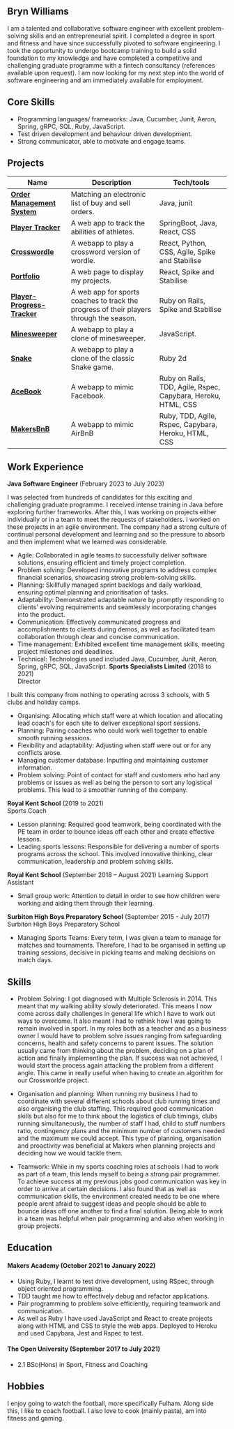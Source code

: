 ## Bryn Williams

I am a talented and collaborative software engineer with excellent problem-solving skills and an entrepreneurial spirit. I completed a degree in sport and fitness and have since successfully pivoted to software engineering. I took the opportunity to undergo bootcamp training to build a solid foundation to my knowledge and have completed a competitive and challenging graduate programme with a fintech consultancy (references available upon request). I am now looking for my next step into the world of software engineering and am immediately available for employment.

## Core Skills

- Programming languages/ frameworks: Java, Cucumber, Junit, Aeron, Spring, gRPC, SQL, Ruby, JavaScript.
- Test driven development and behaviour driven development.
- Strong communicator, able to motivate and engage teams.

## Projects

| Name                         | Description                                         | Tech/tools        |
| ---------------------------- | --------------------------------------------------- | ----------------- |
| [**Order Management System**](https://github.com/bryn9696/OrderManagementSystem)| Matching an electronic list of buy and sell orders. | Java, junit |
| [**Player Tracker**](https://github.com/bryn9696/PlayerTracker)| A web app to track the abilities of athletes. | SpringBoot, Java, React, CSS |
| [**Crosswordle**](https://github.com/jessgordon/crosswordle)             | A webapp to play a crossword version of wordle.     | React, Python, CSS, Agile, Spike and Stabilise |
| [**Portfolio**](https://github.com/bryn9696/portfolio)             | A web page to display my projects.     | React, Spike and Stabilise |
| [**Player-Progress-Tracker**](https://github.com/bryn9696/rails-ppt)             | A web app for sports coaches to track the progress of their players through the season.     | Ruby on Rails, Spike and Stabilise |
| [**Minesweeper**](https://github.com/bryn9696/minesweeper)              | A webapp to play a clone of minesweeper.            | JavaScript.       |
| [**Snake**](https://github.com/bryn9696/Snake-in-Ruby)                    | A webapp to play a clone of the classic Snake game. | Ruby 2d           |
| [**AceBook**](https://github.com/msc49/acebook-rails-template-simple)                  | A webapp to mimic Facebook.                         | Ruby on Rails, TDD, Agile, Rspec, Capybara, Heroku, HTML, CSS    |
| [**MakersBnB**](https://github.com/chris-clement/MakersBnB)                | A webapp to mimic AirBnB                            | Ruby, TDD, Agile, Rspec, Capybara, Heroku, HTML, CSS             |

## Work Experience

**Java Software Engineer** (February 2023 to July 2023)

I was selected from hundreds of candidates for this exciting and challenging graduate programme. I received intense training in Java before exploring further frameworks. After this, I was working on projects either individually or in a team to meet the requests of stakeholders. I worked on these projects in an agile environment. The company had a strong culture of continual personal development and learning and so the pressure to absorb and then implement what we learned was considerable.

- Agile: Collaborated in agile teams to successfully deliver software solutions, ensuring efficient and timely project completion.
- Problem solving: Developed innovative programs to address complex financial scenarios, showcasing strong problem-solving skills.
- Planning: Skillfully managed sprint backlogs and daily workload, ensuring optimal planning and prioritisation of tasks.
- Adaptability: Demonstrated adaptable nature by promptly responding to clients' evolving requirements and seamlessly incorporating changes into the product.
- Communication: Effectively communicated progress and accomplishments to clients during demos, as well as facilitated team collaboration through clear and concise communication.
- Time management: Exhibited excellent time management skills, meeting project milestones and deadlines.
- Technical: Technologies used included Java, Cucumber, Junit, Aeron, Spring, gRPC, SQL, JavaScript.
**Sports Specialists Limited** (2018 to 2021)  
Director

I built this company from nothing to operating across 3 schools, with 5 clubs and holiday camps.

- Organising: Allocating which staff were at which location and allocating lead coach's for each site to deliver exceptional sport sessions.
- Planning: Pairing coaches who could work well together to enable smooth running sessions.
- Flexibility and adaptability: Adjusting when staff were out or for any conflicts arose.
- Managing customer database: Inputting and maintaining customer information.
- Problem solving: Point of contact for staff and customers who had any problems or issues as well as being the person to sort any logistical problems. This lead to a smoother running of the company.

**Royal Kent School** (2019 to 2021)  
Sports Coach

- Lesson planning: Required good teamwork, being coordinated with the PE team in order to bounce ideas off each other and create effective lessons.
- Leading sports lessons: Responsible for delivering a number of sports programs across the school. This involved innovative thinking, clear communication, leadership and problem solving skills.

**Royal Kent School** (September 2018 – August 2021)
Learning Support Assistant

- Small group work: Attention to detail in order to see how children were working and aiding them through their learning.

**Surbiton High Boys Preparatory School** (September 2015 - July 2017)
Surbiton High Boys Preparatory School

- Managing Sports Teams: Every term, I was given a team to manage for matches and tournaments. Therefore, I had to be organised in setting up training sessions, decisive in picking teams and making decisions on match days.

## Skills

- Problem Solving: I got diagnosed with Multiple Sclerosis in 2014. This meant that my walking ability slowly deteriorated. This means I now come across daily challenges in general life which I have to work out ways to overcome. It also meant I had to rethink how I was going to remain involved in sport. In my roles both as a teacher and as a business owner I would have to problem solve issues ranging from safeguarding concerns, health and safety concerns to parent issues. The solution usually came from thinking about the problem, deciding on a plan of action and finally implementing the plan. If success was not achieved, I would start the process again attacking the problem from a different angle. This came in really useful when having to create an algorithm for our Crossworlde project.

- Organisation and planning: When running my business I had to coordinate with several different schools about club running times and also organising the club staffing. This required good communication skills but also for me to think about the logistics of club timings, clubs running simultaneously, the number of staff I had, child to stuff numbers ratio, contingency plans and the minimum number of customers needed and the maximum we could accept. This type of planning, organisation and proactivity was beneficial at Makers when planning projects and deciding how we would tackle them.

- Teamwork: While in my sports coaching roles at schools I had to work as part of a team, this lends myself to being a strong pair programmer. To achieve success at my previous jobs good communication was key in order to arrive at certain decisions. I also found that as well as communication skills, the environment created needs to be one where people arent afraid to suggest ideas and people should be able to bounce ideas off one another to find a final solution. Being able to work in a team was helpful when pair programming and also when working in group projects.

## Education

#### Makers Academy (October 2021 to January 2022)
- Using Ruby, I learnt to test drive development, using RSpec, through object oriented programming.
- TDD taught me how to effectively debug and refactor applications.
- Pair programming to problem solve efficiently, requiring teamwork and communication.
- As well as Ruby I have used JavaScript and React to create projects along with HTML and CSS to style the web apps. Deployed to Heroku and used Capybara, Jest and Rspec to test.

#### The Open University (September 2017 to July 2021)

- 2.1 BSc(Hons) in Sport, Fitness and Coaching 

## Hobbies

I enjoy going to watch the football, more specifically Fulham. Along side this, I like to coach football.  I also love to cook (mainly pasta), am into fitness and gaming.
